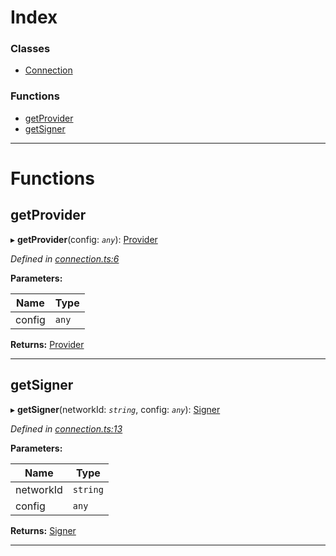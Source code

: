 

# Index

### Classes

* [Connection](../classes/_connection_.connection.md)

### Functions

* [getProvider](_connection_.md#getprovider)
* [getSigner](_connection_.md#getsigner)

---

# Functions

<a id="getprovider"></a>

##  getProvider

▸ **getProvider**(config: *`any`*): [Provider](../classes/_providers_provider_.provider.md)

*Defined in [connection.ts:6](https://github.com/nearprotocol/nearlib/blob/8de97a4/src.ts/connection.ts#L6)*

**Parameters:**

| Name | Type |
| ------ | ------ |
| config | `any` |

**Returns:** [Provider](../classes/_providers_provider_.provider.md)

___
<a id="getsigner"></a>

##  getSigner

▸ **getSigner**(networkId: *`string`*, config: *`any`*): [Signer](../classes/_signer_.signer.md)

*Defined in [connection.ts:13](https://github.com/nearprotocol/nearlib/blob/8de97a4/src.ts/connection.ts#L13)*

**Parameters:**

| Name | Type |
| ------ | ------ |
| networkId | `string` |
| config | `any` |

**Returns:** [Signer](../classes/_signer_.signer.md)

___

